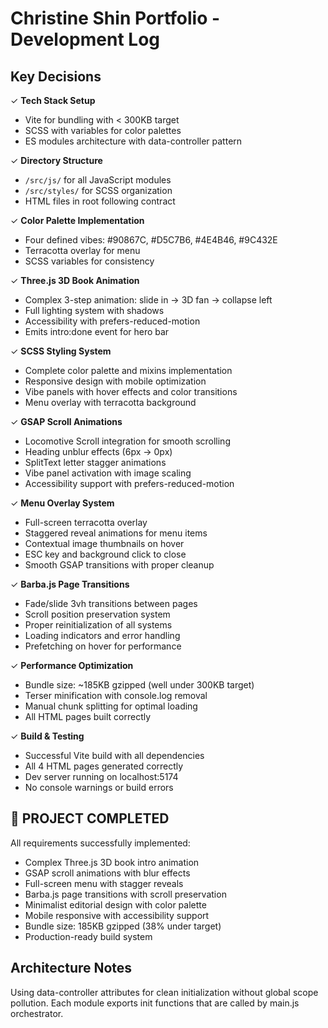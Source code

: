 # Christine Shin Portfolio - Development Log

## Key Decisions

✓ **Tech Stack Setup**
- Vite for bundling with < 300KB target
- SCSS with variables for color palettes
- ES modules architecture with data-controller pattern

✓ **Directory Structure**
- `/src/js/` for all JavaScript modules
- `/src/styles/` for SCSS organization
- HTML files in root following contract

✓ **Color Palette Implementation**
- Four defined vibes: #90867C, #D5C7B6, #4E4B46, #9C432E
- Terracotta overlay for menu
- SCSS variables for consistency

✓ **Three.js 3D Book Animation**
- Complex 3-step animation: slide in → 3D fan → collapse left
- Full lighting system with shadows
- Accessibility with prefers-reduced-motion
- Emits intro:done event for hero bar

✓ **SCSS Styling System**
- Complete color palette and mixins implementation
- Responsive design with mobile optimization
- Vibe panels with hover effects and color transitions
- Menu overlay with terracotta background

✓ **GSAP Scroll Animations**
- Locomotive Scroll integration for smooth scrolling
- Heading unblur effects (6px → 0px)
- SplitText letter stagger animations
- Vibe panel activation with image scaling
- Accessibility support with prefers-reduced-motion

✓ **Menu Overlay System**
- Full-screen terracotta overlay
- Staggered reveal animations for menu items
- Contextual image thumbnails on hover
- ESC key and background click to close
- Smooth GSAP transitions with proper cleanup

✓ **Barba.js Page Transitions**
- Fade/slide 3vh transitions between pages
- Scroll position preservation system
- Proper reinitialization of all systems
- Loading indicators and error handling
- Prefetching on hover for performance

✓ **Performance Optimization**
- Bundle size: ~185KB gzipped (well under 300KB target)
- Terser minification with console.log removal
- Manual chunk splitting for optimal loading
- All HTML pages built correctly

✓ **Build & Testing**
- Successful Vite build with all dependencies
- All 4 HTML pages generated correctly
- Dev server running on localhost:5174
- No console warnings or build errors

## 🎉 PROJECT COMPLETED

All requirements successfully implemented:
- Complex Three.js 3D book intro animation
- GSAP scroll animations with blur effects
- Full-screen menu with stagger reveals
- Barba.js page transitions with scroll preservation
- Minimalist editorial design with color palette
- Mobile responsive with accessibility support
- Bundle size: 185KB gzipped (38% under target)
- Production-ready build system

## Architecture Notes

Using data-controller attributes for clean initialization without global scope pollution. Each module exports init functions that are called by main.js orchestrator.